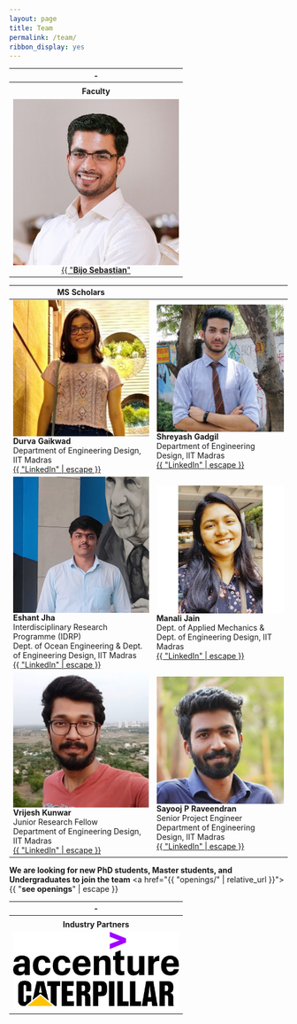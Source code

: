 ```yaml
---
layout: page
title: Team
permalink: /team/
ribbon_display: yes
---
```



| - |
| :-------------: |
||
| __Faculty__ |
| <img style="float: left" src="/images/bijo.jpg" alt="Picture not available" class="img-responsive" width=300/> <br/> <br/> <a href="https://asl-iitm.github.io/bijosebastian/"> {{ "__Bijo Sebastian__" | escape }}</a>  <br/>  Assistant Professor <br/> Department of Engineering Design, IIT Madras <br/> <a href="https://www.linkedin.com/in/bijo-sebastian-389153147/"> {{ "LinkedIn" | escape }}</a>|

<table>
  <thead>
    <tr>
      <th width="500px"> MS Scholars</th>
      <th width="500px"> </th>
    </tr>
  </thead>
  <tbody>
    <tr>
      <td><img style="float: left" src="/images/students/durva.jpg" alt="Picture not available" class="img-responsive" width=300/> <br/> <br/> <b> Durva Gaikwad </b> <br/>  Department of Engineering Design, IIT Madras <br/> <a href="https://www.linkedin.com/in/durva-gaikwad-48a36120a/"> {{ "LinkedIn" | escape }}</a></td>
      <td><img style="float: left" src="/images/students/shreyash.jpg" alt="Picture not available" class="img-responsive" width=300/> <br/> <br/> <b> Shreyash Gadgil </b> <br/>  Department of Engineering Design, IIT Madras <br/> <a href="https://www.linkedin.com/in/shreyash-gadgil/"> {{ "LinkedIn" | escape }}</a></td>
    </tr>
    <tr></tr>
    <tr>
      <td><img style="float: left" src="/images/students/eshant.jpg" alt="Picture not available" class="img-responsive" width=300/> <br/> <br/> <b> Eshant Jha </b> <br/>   Interdisciplinary Research Programme (IDRP) <br/> Dept. of Ocean Engineering & Dept. of Engineering Design, IIT Madras <br/> <a href="https://www.linkedin.com/in/eshant-jha-b6a29a116/"> {{ "LinkedIn" | escape }}</a></td>
      <td><img style="float: left" src="/images/students/manali.jpg" alt="Picture not available" class="img-responsive" width=300/> <br/> <br/> <b> Manali Jain </b> <br/>   Dept. of Applied Mechanics & Dept. of Engineering Design, IIT Madras <br/> <a href="https://www.linkedin.com/in/manali-jain-iitmadras/"> {{ "LinkedIn" | escape }}</a></td>
    </tr>
    <tr></tr>
    <tr>
      <td><img style="float: left" src="/images/students/vrijesh.jpeg" alt="Picture not available" class="img-responsive" width=300/> <br/> <br/> <b> Vrijesh Kunwar </b> <br/>   Junior Research Fellow <br/>Department of Engineering Design, IIT Madras <br/> <a href="https://www.linkedin.com/in/vrijesh-kunwar-47b236130/"> {{ "LinkedIn" | escape }}</a></td>
      <td><img style="float: left" src="/images/students/sayooj.jpeg" alt="Picture not available" class="img-responsive" width=300/> <br/> <br/> <b> Sayooj P Raveendran </b> <br/>   Senior Project Engineer <br/> Department of Engineering Design, IIT Madras <br/> <a href="https://www.linkedin.com/in/sayooj-p/"> {{ "LinkedIn" | escape }}</a></td>
    </tr>
  </tbody>
</table>

**We are  looking for new PhD students, Master students, and Undergraduates to join the team** 
<a href="{{ "openings/" | relative_url }}"> {{ "__see openings__" | escape }}</a>

| - |
| :-------------: |
||
| __Industry Partners__ |
|<img style="float: left" src="/images/industry_partners/accenture.png" alt="Picture not available" class="img-responsive" width=300 /> <br/> <br/> <img style="float: left" src="/images/industry_partners/caterpillar.png" alt="Picture not available" class="img-responsive" width=300 /> <br/> <br/>|

